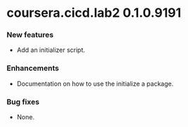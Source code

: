 # coursera.cicd.lab2 0.1.0.9191

### New features

* Add an initializer script.

### Enhancements

* Documentation on how to use the initialize a package.

### Bug fixes

* None.
